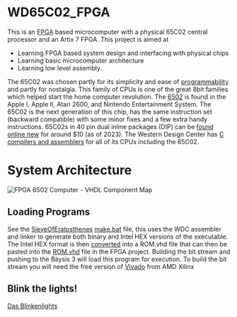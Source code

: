 # WD65C02_FPGA
 This is an [FPGA](https://www.xilinx.com/products/boards-and-kits/1-54wqge.html) based microcomputer with a physical 65C02 central processor and an Artix 7 FPGA. This project is aimed at
 * Learning FPGA based system design and interfacing with physical chips 
 * Learning basic microcomputer architecture 
 * Learning low level assembly.

The 65C02 was chosen partly for its simplicity and ease of [programmability](http://wdc65xx.com/Programming-Manual/) and partly for nostalgia. This family of CPUs is one of the great 8bit families which helped start the home computer revolution. The [6502](https://www.team6502.org/) is found in the Apple I, Apple II, Atari 2600, and Nintendo Entertainment System. The 65C02 is the next generation of this chip, has the same instruction set (backward compatible) with some minor fixes and a few extra handy instructions. 65C02s in 40 pin dual inline packages (DIP) can be [found online new](https://wdc65xx.com/where-to-buy) for around $10 (as of 2023). The Western Design Center has [C compilers and assemblers](https://wdc65xx.com/WDCTools) for all of its CPUs including the 65C02.

# System Architecture

![FPGA 6502 Computer - VHDL Component Map](https://github.com/hybridmachine/WD65C02_FPGA/assets/486078/8325e0e3-2560-4494-9ff5-6c02033a7c6d#medwidth)

## Loading Programs
See the [SieveOfEratosthenes](ASM/SieveOfEratosthenes) [make.bat](ASM/SieveOfEratosthenes/make.bat) file, this uses the WDC assembler and linker to generate both binary and Intel HEX versions of the executable. The Intel HEX format is then [converted](ASM/HexToVHDLTools/ConvertHexToVHD_ROM.py) into a ROM.vhd file that can then be pasted into the [ROM.vhd](WD6502%20Computer.srcs/sources_1/new/ROM.vhd) file in the FPGA project. Building the bit stream and pushing to the Baysis 3 will load this program for execution. To build the bit stream you will need the free version of [Vivado](https://www.xilinx.com/products/design-tools/vivado.html) from AMD Xilinx

## Blink the lights!
[Das Blinkenlights](https://clipchamp.com/watch/oJGOsdOMNKB)
